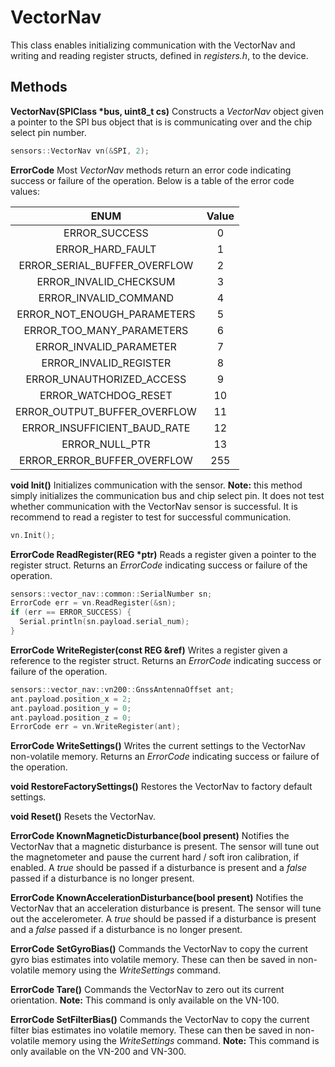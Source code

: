 # VectorNav
This class enables initializing communication with the VectorNav and writing and reading register structs, defined in *registers.h*, to the device.

## Methods

**VectorNav(SPIClass &ast;bus, uint8_t cs)** Constructs a *VectorNav* object given a pointer to the SPI bus object that is is communicating over and the chip select pin number.

```C++
sensors::VectorNav vn(&SPI, 2);
```

**ErrorCode<a name="error_code"></a>** Most *VectorNav* methods return an error code indicating success or failure of the operation. Below is a table of the error code values:

| ENUM | Value |
| :-: | :-: |
| ERROR_SUCCESS | 0 |
| ERROR_HARD_FAULT | 1 |
| ERROR_SERIAL_BUFFER_OVERFLOW | 2 |
| ERROR_INVALID_CHECKSUM | 3 |
| ERROR_INVALID_COMMAND | 4 |
| ERROR_NOT_ENOUGH_PARAMETERS | 5 |
| ERROR_TOO_MANY_PARAMETERS | 6 |
| ERROR_INVALID_PARAMETER | 7 |
| ERROR_INVALID_REGISTER | 8 |
| ERROR_UNAUTHORIZED_ACCESS | 9 |
| ERROR_WATCHDOG_RESET | 10 |
| ERROR_OUTPUT_BUFFER_OVERFLOW | 11 |
| ERROR_INSUFFICIENT_BAUD_RATE | 12 |
| ERROR_NULL_PTR | 13 |
| ERROR_ERROR_BUFFER_OVERFLOW | 255 |

**void Init()** Initializes communication with the sensor. **Note:** this method simply initializes the communication bus and chip select pin. It does not test whether communication with the VectorNav sensor is successful. It is recommend to read a register to test for successful communication.

```C++
vn.Init();
```

**ErrorCode ReadRegister(REG &ast;ptr)** Reads a register given a pointer to the register struct. Returns an *ErrorCode* indicating success or failure of the operation.

```C++
sensors::vector_nav::common::SerialNumber sn;
ErrorCode err = vn.ReadRegister(&sn);
if (err == ERROR_SUCCESS) {
  Serial.println(sn.payload.serial_num);
}
```

**ErrorCode WriteRegister(const REG &ref)** Writes a register given a reference to the register struct. Returns an *ErrorCode* indicating success or failure of the operation.

```C++
sensors::vector_nav::vn200::GnssAntennaOffset ant;
ant.payload.position_x = 2;
ant.payload.position_y = 0;
ant.payload.position_z = 0;
ErrorCode err = vn.WriteRegister(ant);
```

**ErrorCode WriteSettings()** Writes the current settings to the VectorNav non-volatile memory. Returns an *ErrorCode* indicating success or failure of the operation.

**void RestoreFactorySettings()** Restores the VectorNav to factory default settings.

**void Reset()** Resets the VectorNav.

**ErrorCode KnownMagneticDisturbance(bool present)** Notifies the VectorNav that a magnetic disturbance is present. The sensor will tune out the magnetometer and pause the current hard / soft iron calibration, if enabled. A *true* should be passed if a disturbance is present and a *false* passed if a disturbance is no longer present.

**ErrorCode KnownAccelerationDisturbance(bool present)** Notifies the VectorNav that an acceleration disturbance is present. The sensor will tune out the accelerometer. A *true* should be passed if a disturbance is present and a *false* passed if a disturbance is no longer present.

**ErrorCode SetGyroBias()** Commands the VectorNav to copy the current gyro bias estimates into volatile memory. These can then be saved in non-volatile memory using the *WriteSettings* command.

**ErrorCode Tare()** Commands the VectorNav to zero out its current orientation. **Note:** This command is only available on the VN-100.

**ErrorCode SetFilterBias()** Commands the VectorNav to copy the current filter bias estimates ino volatile memory. These can then be saved in non-volatile memory using the *WriteSettings* command. **Note:** This command is only available on the VN-200 and VN-300.
